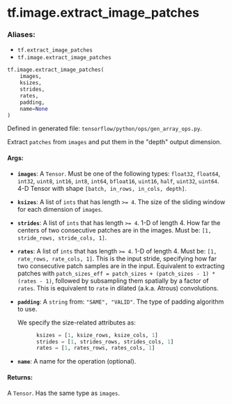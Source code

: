 <div itemscope itemtype="http://developers.google.com/ReferenceObject">
<meta itemprop="name" content="tf.image.extract_image_patches" />
<meta itemprop="path" content="Stable" />
</div>

# tf.image.extract_image_patches

### Aliases:

* `tf.extract_image_patches`
* `tf.image.extract_image_patches`

``` python
tf.image.extract_image_patches(
    images,
    ksizes,
    strides,
    rates,
    padding,
    name=None
)
```



Defined in generated file: `tensorflow/python/ops/gen_array_ops.py`.

Extract `patches` from `images` and put them in the "depth" output dimension.

#### Args:

* <b>`images`</b>: A `Tensor`. Must be one of the following types: `float32`, `float64`, `int32`, `uint8`, `int16`, `int8`, `int64`, `bfloat16`, `uint16`, `half`, `uint32`, `uint64`.
    4-D Tensor with shape `[batch, in_rows, in_cols, depth]`.
* <b>`ksizes`</b>: A list of `ints` that has length `>= 4`.
    The size of the sliding window for each dimension of `images`.
* <b>`strides`</b>: A list of `ints` that has length `>= 4`.
    1-D of length 4. How far the centers of two consecutive patches are in
    the images. Must be: `[1, stride_rows, stride_cols, 1]`.
* <b>`rates`</b>: A list of `ints` that has length `>= 4`.
    1-D of length 4. Must be: `[1, rate_rows, rate_cols, 1]`. This is the
    input stride, specifying how far two consecutive patch samples are in the
    input. Equivalent to extracting patches with
    `patch_sizes_eff = patch_sizes + (patch_sizes - 1) * (rates - 1)`, followed by
    subsampling them spatially by a factor of `rates`. This is equivalent to
    `rate` in dilated (a.k.a. Atrous) convolutions.
* <b>`padding`</b>: A `string` from: `"SAME", "VALID"`.
    The type of padding algorithm to use.

    We specify the size-related attributes as:

    ```python
          ksizes = [1, ksize_rows, ksize_cols, 1]
          strides = [1, strides_rows, strides_cols, 1]
          rates = [1, rates_rows, rates_cols, 1]
    ```
* <b>`name`</b>: A name for the operation (optional).


#### Returns:

A `Tensor`. Has the same type as `images`.
